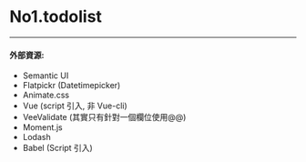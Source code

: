 # No1.todolist

---

#### 外部資源:
* Semantic UI
* Flatpickr (Datetimepicker)
* Animate.css
* Vue (script 引入, 非 Vue-cli)
* VeeValidate (其實只有針對一個欄位使用@@)
* Moment.js
* Lodash
* Babel (Script 引入)
